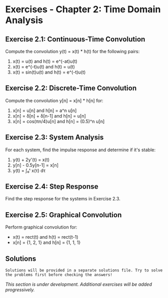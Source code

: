 # Exercises - Chapter 2: Time Domain Analysis

## Exercise 2.1: Continuous-Time Convolution

Compute the convolution y(t) = x(t) * h(t) for the following pairs:

1. x(t) = u(t) and h(t) = e^(-at)u(t)
2. x(t) = e^(-t)u(t) and h(t) = u(t)
3. x(t) = sin(t)u(t) and h(t) = e^(-t)u(t)

## Exercise 2.2: Discrete-Time Convolution

Compute the convolution y[n] = x[n] * h[n] for:

1. x[n] = u[n] and h[n] = a^n u[n]
2. x[n] = δ[n] + δ[n-1] and h[n] = u[n]
3. x[n] = cos(πn/4)u[n] and h[n] = (0.5)^n u[n]

## Exercise 2.3: System Analysis

For each system, find the impulse response and determine if it's stable:

1. y(t) + 2y'(t) = x(t)
2. y[n] - 0.5y[n-1] = x[n]
3. y(t) = ∫₀ᵗ x(τ) dτ

## Exercise 2.4: Step Response

Find the step response for the systems in Exercise 2.3.

## Exercise 2.5: Graphical Convolution

Perform graphical convolution for:
- x(t) = rect(t) and h(t) = rect(t-1)
- x[n] = {1, 2, 1} and h[n] = {1, 1, 1}

## Solutions

```{admonition} Note
Solutions will be provided in a separate solutions file. Try to solve the problems first before checking the answers!
```

*This section is under development. Additional exercises will be added progressively.*

